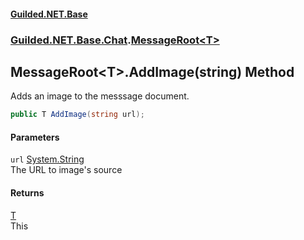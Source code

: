 
#### [Guilded.NET.Base](Guilded_NET_Base 'Guilded_NET_Base')
### [Guilded.NET.Base.Chat](Guilded_NET_Base#Guilded_NET_Base_Chat 'Guilded.NET.Base.Chat').[MessageRoot&lt;T&gt;](MessageRoot_T_ 'Guilded.NET.Base.Chat.MessageRoot&lt;T&gt;')
## MessageRoot&lt;T&gt;.AddImage(string) Method
Adds an image to the messsage document.  
```csharp
public T AddImage(string url);
```

#### Parameters
<a name='Guilded_NET_Base_Chat_MessageRoot_T__AddImage(string)_url'></a>
`url` [System.String](https://docs.microsoft.com/en-us/dotnet/api/System.String 'System.String')  
The URL to image's source
  

#### Returns
[T](MessageRoot_T_#Guilded_NET_Base_Chat_MessageRoot_T__T 'Guilded.NET.Base.Chat.MessageRoot&lt;T&gt;.T')  
This
